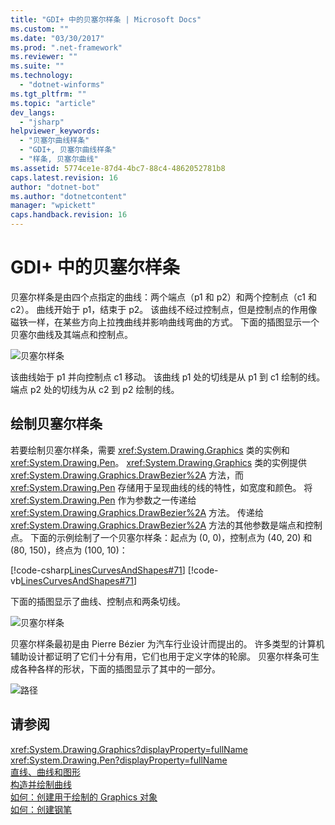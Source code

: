 ```yaml
---
title: "GDI+ 中的贝塞尔样条 | Microsoft Docs"
ms.custom: ""
ms.date: "03/30/2017"
ms.prod: ".net-framework"
ms.reviewer: ""
ms.suite: ""
ms.technology: 
  - "dotnet-winforms"
ms.tgt_pltfrm: ""
ms.topic: "article"
dev_langs: 
  - "jsharp"
helpviewer_keywords: 
  - "贝塞尔曲线样条"
  - "GDI+, 贝塞尔曲线样条"
  - "样条, 贝塞尔曲线"
ms.assetid: 5774ce1e-87d4-4bc7-88c4-4862052781b8
caps.latest.revision: 16
author: "dotnet-bot"
ms.author: "dotnetcontent"
manager: "wpickett"
caps.handback.revision: 16
---
```

# GDI+ 中的贝塞尔样条
贝塞尔样条是由四个点指定的曲线：两个端点（p1 和 p2）和两个控制点（c1 和 c2）。  曲线开始于 p1，结束于 p2。  该曲线不经过控制点，但是控制点的作用像磁铁一样，在某些方向上拉拽曲线并影响曲线弯曲的方式。  下面的插图显示一个贝塞尔曲线及其端点和控制点。  
  
 ![贝塞尔样条](../../../../docs/framework/winforms/advanced/media/aboutgdip02-art11a.png "Aboutgdip02\_art11a")  
  
 该曲线始于 p1 并向控制点 c1 移动。  该曲线 p1 处的切线是从 p1 到 c1 绘制的线。  端点 p2 处的切线为从 c2 到 p2 绘制的线。  
  
## 绘制贝塞尔样条  
 若要绘制贝塞尔样条，需要 <xref:System.Drawing.Graphics> 类的实例和 <xref:System.Drawing.Pen>。  <xref:System.Drawing.Graphics> 类的实例提供 <xref:System.Drawing.Graphics.DrawBezier%2A> 方法，而 <xref:System.Drawing.Pen> 存储用于呈现曲线的线的特性，如宽度和颜色。  将 <xref:System.Drawing.Pen> 作为参数之一传递给 <xref:System.Drawing.Graphics.DrawBezier%2A> 方法。  传递给 <xref:System.Drawing.Graphics.DrawBezier%2A> 方法的其他参数是端点和控制点。  下面的示例绘制了一个贝塞尔样条：起点为 \(0, 0\)，控制点为 \(40, 20\) 和 \(80, 150\)，终点为 \(100, 10\)：  
  
 [!code-csharp[LinesCurvesAndShapes#71](../../../../samples/snippets/csharp/VS_Snippets_Winforms/LinesCurvesAndShapes/CS/Class1.cs#71)]
 [!code-vb[LinesCurvesAndShapes#71](../../../../samples/snippets/visualbasic/VS_Snippets_Winforms/LinesCurvesAndShapes/VB/Class1.vb#71)]  
  
 下面的插图显示了曲线、控制点和两条切线。  
  
 ![贝塞尔样条](../../../../docs/framework/winforms/advanced/media/aboutgdip02-art12.png "Aboutgdip02\_art12")  
  
 贝塞尔样条最初是由 Pierre Bézier 为汽车行业设计而提出的。  许多类型的计算机辅助设计都证明了它们十分有用，它们也用于定义字体的轮廓。  贝塞尔样条可生成各种各样的形状，下面的插图显示了其中的一部分。  
  
 ![路径](../../../../docs/framework/winforms/advanced/media/aboutgdip02-art13.png "Aboutgdip02\_art13")  
  
## 请参阅  
 <xref:System.Drawing.Graphics?displayProperty=fullName>   
 <xref:System.Drawing.Pen?displayProperty=fullName>   
 [直线、曲线和图形](../../../../docs/framework/winforms/advanced/lines-curves-and-shapes.md)   
 [构造并绘制曲线](../../../../docs/framework/winforms/advanced/constructing-and-drawing-curves.md)   
 [如何：创建用于绘制的 Graphics 对象](../../../../docs/framework/winforms/advanced/how-to-create-graphics-objects-for-drawing.md)   
 [如何：创建钢笔](../../../../docs/framework/winforms/advanced/how-to-create-a-pen.md)